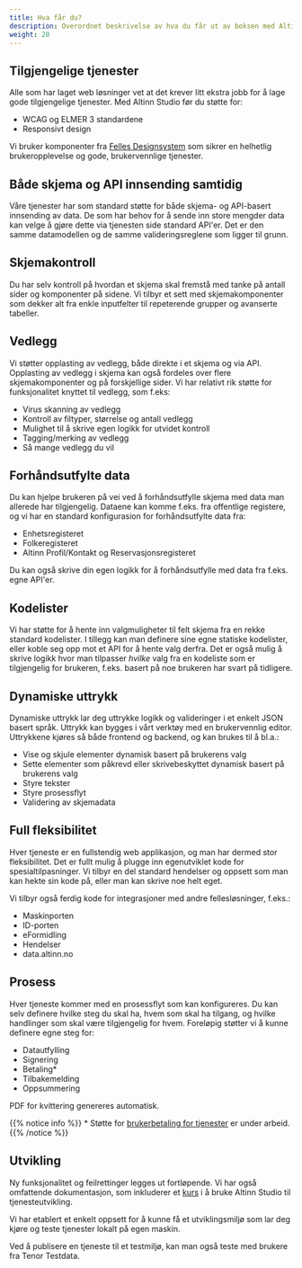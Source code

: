 ```yaml
---
title: Hva får du?
description: Overordnet beskrivelse av hva du får ut av boksen med Altinn Studio
weight: 20
---
```


## Tilgjengelige tjenester
Alle som har laget web løsninger vet at det krever litt ekstra jobb for å lage gode tilgjengelige tjenester.
Med Altinn Studio før du støtte for:
- WCAG og ELMER 3 standardene
- Responsivt design

Vi bruker komponenter fra  [Felles Designsystem](https://www.designsystemet.no/) som sikrer en helhetlig brukeropplevelse
og gode, brukervennlige tjenester.

## Både skjema og API innsending samtidig
Våre tjenester har som standard støtte for både skjema- og API-basert innsending av data. De som har behov for å sende
inn store mengder data kan velge å gjøre dette via tjenesten side standard API'er. Det er den samme datamodellen
og de samme valideringsreglene som ligger til grunn.

## Skjemakontroll
Du har selv kontroll på hvordan et skjema skal fremstå med tanke på antall sider og komponenter på sidene. Vi tilbyr
et sett med skjemakomponenter som dekker alt fra enkle inputfelter til repeterende grupper og avanserte tabeller.

## Vedlegg
Vi støtter opplasting av vedlegg, både direkte i et skjema og via API. Opplasting av vedlegg i skjema kan også fordeles
over flere skjemakomponenter og på forskjellige sider. Vi har relativt rik støtte for funksjonalitet 
knyttet til vedlegg, som f.eks:
- Virus skanning av vedlegg
- Kontroll av filtyper, størrelse og antall vedlegg
- Mulighet til å skrive egen logikk for utvidet kontroll
- Tagging/merking av vedlegg
- Så mange vedlegg du vil

## Forhåndsutfylte data
Du kan hjelpe brukeren på vei ved å forhåndsutfylle skjema med data man allerede har tilgjengelig. Dataene kan komme
f.eks. fra offentlige registere, og vi har en standard konfigurasion for forhåndsutfylte data fra:
- Enhetsregisteret
- Folkeregisteret
- Altinn Profil/Kontakt og Reservasjonsregisteret

Du kan også skrive din egen logikk for å forhåndsutfylle med data fra f.eks. egne API'er.

## Kodelister
Vi har støtte for å hente inn valgmuligheter til felt skjema fra en rekke standard kodelister. I tillegg kan man definere 
sine egne statiske kodelister, eller koble seg opp mot et API for å hente valg derfra.
Det er også mulig å skrive logikk hvor man tilpasser _hvilke_ valg fra en kodeliste som er tilgjengelig for brukeren, 
f.eks. basert på noe brukeren har svart på tidligere.

## Dynamiske uttrykk
Dynamiske uttrykk lar deg uttrykke logikk og valideringer i et enkelt JSON basert språk. Uttrykk kan bygges i vårt
verktøy med en brukervennlig editor. Uttrykkene kjøres så både frontend og backend, og kan brukes til å bl.a.:
- Vise og skjule elementer dynamisk basert på brukerens valg
- Sette elementer som påkrevd eller skrivebeskyttet dynamisk basert på brukerens valg
- Styre tekster
- Styre prosessflyt
- Validering av skjemadata

## Full fleksibilitet
Hver tjeneste er en fullstendig web applikasjon, og man har dermed stor fleksibilitet. Det er fullt mulig å plugge inn 
egenutviklet kode for spesialtilpasninger. Vi tilbyr en del standard hendelser og oppsett som man kan hekte sin kode på,
eller man kan skrive noe helt eget.

Vi tilbyr også ferdig kode for integrasjoner med andre fellesløsninger, f.eks.:
- Maskinporten
- ID-porten
- eFormidling
- Hendelser
- data.altinn.no

## Prosess
Hver tjeneste kommer med en prosessflyt som kan konfigureres. Du kan selv definere hvilke steg du skal ha, hvem som skal 
ha tilgang, og hvilke handlinger som skal være tilgjengelig for hvem. Foreløpig støtter vi å kunne definere egne steg 
for:
- Datautfylling
- Signering
- Betaling*
- Tilbakemelding
- Oppsummering

PDF for kvittering genereres automatisk.

{{% notice info %}}
\* Støtte for [brukerbetaling for tjenester](https://github.com/digdir/roadmap/issues/80) er under arbeid.
{{% /notice %}}

## Utvikling
Ny funksjonalitet og feilrettinger legges ut fortløpende. Vi har også omfattende dokumentasjon, som inkluderer et 
[kurs](../../app/app-dev-course/) i å bruke Altinn Studio til tjenesteutvikling. 

Vi har etablert et enkelt oppsett for å kunne få et utviklingsmiljø som lar deg kjøre og teste tjenester lokalt på 
egen maskin.

Ved å publisere en tjeneste til et testmiljø, kan man også teste med brukere fra Tenor Testdata.